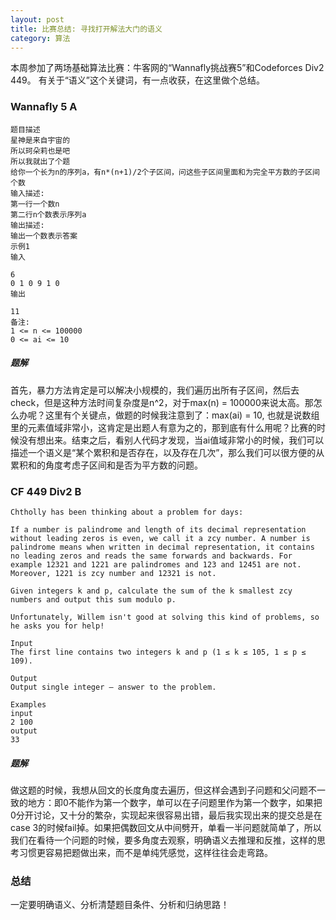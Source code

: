 ```yaml
---
layout: post
title: 比赛总结: 寻找打开解法大门的语义 
category: 算法
---
```


本周参加了两场基础算法比赛：牛客网的“Wannafly挑战赛5”和Codeforces Div2 449。
有关于“语义”这个关键词，有一点收获，在这里做个总结。

### Wannafly 5 A

```
题目描述
星神是来自宇宙的
所以珂朵莉也是吧
所以我就出了个题
给你一个长为n的序列a，有n*(n+1)/2个子区间，问这些子区间里面和为完全平方数的子区间个数
输入描述:
第一行一个数n
第二行n个数表示序列a
输出描述:
输出一个数表示答案
示例1
输入

6
0 1 0 9 1 0
输出

11
备注:
1 <= n <= 100000
0 <= ai <= 10
```

##### 题解
首先，暴力方法肯定是可以解决小规模的，我们遍历出所有子区间，然后去check，但是这种方法时间复杂度是n^2，对于max(n) = 100000来说太高。那怎么办呢？这里有个关键点，做题的时候我注意到了：max(ai) = 10, 也就是说数组里的元素值域非常小，这肯定是出题人有意为之的，那到底有什么用呢？比赛的时候没有想出来。结束之后，看别人代码才发现，当ai值域非常小的时候，我们可以描述一个语义是“某个累积和是否存在，以及存在几次”，那么我们可以很方便的从累积和的角度考虑子区间和是否为平方数的问题。

### CF 449 Div2 B

```
Chtholly has been thinking about a problem for days:

If a number is palindrome and length of its decimal representation without leading zeros is even, we call it a zcy number. A number is palindrome means when written in decimal representation, it contains no leading zeros and reads the same forwards and backwards. For example 12321 and 1221 are palindromes and 123 and 12451 are not. Moreover, 1221 is zcy number and 12321 is not.

Given integers k and p, calculate the sum of the k smallest zcy numbers and output this sum modulo p.

Unfortunately, Willem isn't good at solving this kind of problems, so he asks you for help!

Input
The first line contains two integers k and p (1 ≤ k ≤ 105, 1 ≤ p ≤ 109).

Output
Output single integer — answer to the problem.

Examples
input
2 100
output
33
```

##### 题解
做这题的时候，我想从回文的长度角度去遍历，但这样会遇到子问题和父问题不一致的地方：即0不能作为第一个数字，单可以在子问题里作为第一个数字，如果把0分开讨论，又十分的繁杂，实现起来很容易出错，最后我实现出来的提交总是在case 3的时候fail掉。如果把偶数回文从中间劈开，单看一半问题就简单了，所以我们在看待一个问题的时候，要多角度去观察，明确语义去推理和反推，这样的思考习惯更容易把题做出来，而不是单纯凭感觉，这样往往会走弯路。

### 总结
一定要明确语义、分析清楚题目条件、分析和归纳思路！
